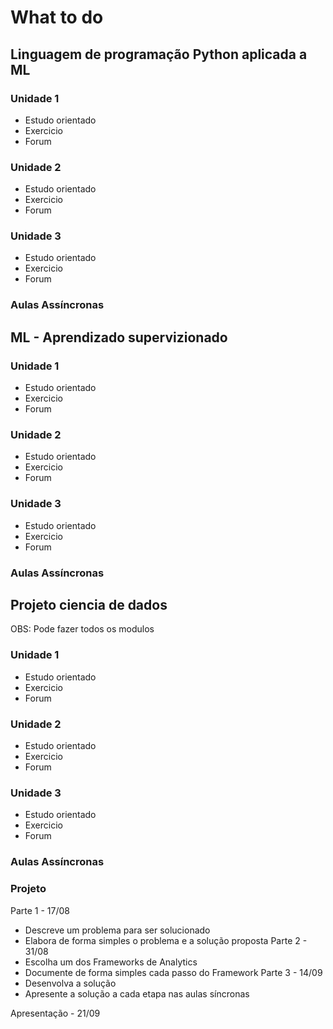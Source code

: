 # What to do

## Linguagem de programação Python aplicada a ML

### Unidade 1
- Estudo orientado
- Exercicio
- Forum

### Unidade 2
- Estudo orientado
- Exercicio
- Forum

### Unidade 3
- Estudo orientado
- Exercicio
- Forum

### Aulas Assíncronas
  
## ML - Aprendizado supervizionado

### Unidade 1
- Estudo orientado
- Exercicio
- Forum

### Unidade 2
- Estudo orientado
- Exercicio
- Forum

### Unidade 3
- Estudo orientado
- Exercicio
- Forum

### Aulas Assíncronas

## Projeto ciencia de dados

OBS: Pode fazer todos os modulos

### Unidade 1
- Estudo orientado
- Exercicio
- Forum

### Unidade 2
- Estudo orientado
- Exercicio
- Forum

### Unidade 3
- Estudo orientado
- Exercicio
- Forum

### Aulas Assíncronas

### Projeto

Parte 1 - 17/08
- Descreve um problema para ser solucionado
- Elabora de forma simples o problema e a solução proposta
Parte 2 - 31/08
- Escolha um dos Frameworks de Analytics
- Documente de forma simples cada passo do Framework
Parte 3 - 14/09
- Desenvolva a solução
- Apresente a solução a cada etapa nas aulas síncronas
  
Apresentação - 21/09 